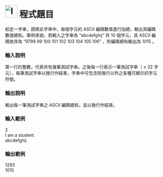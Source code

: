 <h1><img class="alignnone  wp-image-41" src="https://catmaoblog.files.wordpress.com/2016/10/3h9rzur.png" alt="Icon made by Popcorns Arts from www.flaticon.com" width="40" height="40" /> 程式題目</h1>
給定一字串，請將此字串中，每個字元的 ASCII 編碼數值進行加總，輸出其編碼數值總和。舉例來說，若輸入之字串為 “abcdefghij” 共 10 個字元，其 ASCII 編碼依序為 “9798 99 100 101 102 103 104 105 106” ，則編碼總和輸出為 1015 。<br>

<h3>輸入說明</h3>
第一行的整數，代表共有幾筆測試字串。之後每一行表示一筆測試字串（ ≤ 32 字元），每筆測試字串以換行作結束，字串中可包含除換行以外之各種可顯示的字元符號。<br>

<h3>輸出說明</h3>
輸出每一筆測試字串之 ASCII 編碼總和，並以換行作結束。<br>

<h3>輸入範例</h3>
2<br>
I am a student.<br>
abcdefghij<br>

<h3>輸出範例</h3>
1293<br>
1015<br>
